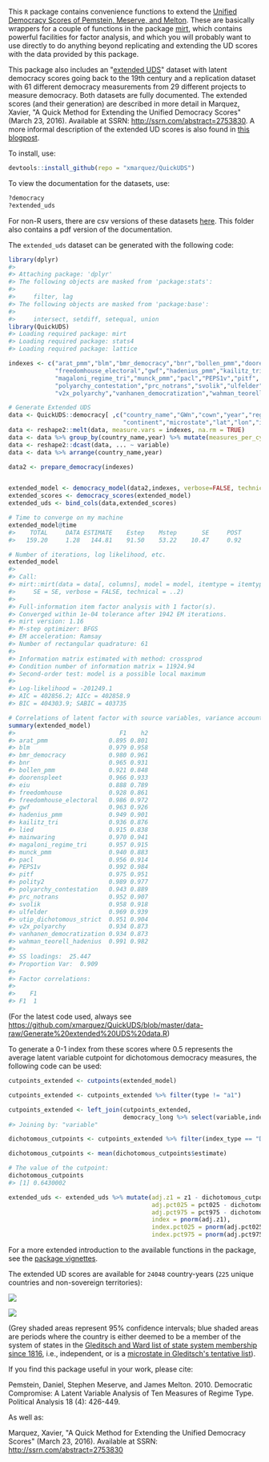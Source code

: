 <!-- README.md is generated from README.Rmd. Please edit that file -->
This `R` package contains convenience functions to extend the [Unified Democracy Scores of Pemstein, Meserve, and Melton](http://www.unified-democracy-scores.org/). These are basically wrappers for a couple of functions in the package [mirt](https://cran.r-project.org/web/packages/mirt/mirt.pdf), which contains powerful facilities for factor analysis, and which you will probably want to use directly to do anything beyond replicating and extending the UD scores with the data provided by this package.

This package also includes an "[extended UDS](https://github.com/xmarquez/QuickUDS/blob/master/csvs-and-pdfs/extended_uds.csv?raw=true)" dataset with latent democracy scores going back to the 19th century and a replication dataset with 61 different democracy measurements from 29 different projects to measure democracy. Both datasets are fully documented. The extended scores (and their generation) are described in more detail in Marquez, Xavier, "A Quick Method for Extending the Unified Democracy Scores" (March 23, 2016). Available at SSRN: <http://ssrn.com/abstract=2753830>. A more informal description of the extended UD scores is also found in [this blogpost](http://abandonedfootnotes.blogspot.co.nz/2016/03/artisanal-democracy-data-quick-and-easy.html).

To install, use:

``` r
devtools::install_github(repo = "xmarquez/QuickUDS")
```

To view the documentation for the datasets, use:

``` r
?democracy
?extended_uds
```

For non-R users, there are csv versions of these datasets [here](https://github.com/xmarquez/QuickUDS/tree/master/csvs-and-pdfs). This folder also contains a pdf version of the documentation.

The `extended_uds` dataset can be generated with the following code:

``` r
library(dplyr)
#> 
#> Attaching package: 'dplyr'
#> The following objects are masked from 'package:stats':
#> 
#>     filter, lag
#> The following objects are masked from 'package:base':
#> 
#>     intersect, setdiff, setequal, union
library(QuickUDS)
#> Loading required package: mirt
#> Loading required package: stats4
#> Loading required package: lattice

indexes <- c("arat_pmm","blm","bmr_democracy","bnr","bollen_pmm","doorenspleet","eiu","freedomhouse",
             "freedomhouse_electoral","gwf","hadenius_pmm","kailitz_tri","lied","mainwaring",
             "magaloni_regime_tri","munck_pmm","pacl","PEPS1v","pitf", "polity2",
             "polyarchy_contestation","prc_notrans","svolik","ulfelder","utip_dichotomous_strict",
             "v2x_polyarchy","vanhanen_democratization","wahman_teorell_hadenius")

# Generate Extended UDS
data <- QuickUDS::democracy[ ,c("country_name","GWn","cown","year","region",
                                "continent","microstate","lat","lon","in_system",indexes)]
data <- reshape2::melt(data, measure.vars = indexes, na.rm = TRUE)
data <- data %>% group_by(country_name,year) %>% mutate(measures_per_cy = n()) %>% ungroup()
data <- reshape2::dcast(data, ... ~ variable)
data <- data %>% arrange(country_name,year)

data2 <- prepare_democracy(indexes)


extended_model <- democracy_model(data2,indexes, verbose=FALSE, technical = list(NCYCLES = 2500))
extended_scores <- democracy_scores(extended_model)
extended_uds <- bind_cols(data,extended_scores)

# Time to converge on my machine
extended_model@time
#>    TOTAL     DATA ESTIMATE    Estep    Mstep       SE     POST 
#>   159.20     1.28   144.81    91.50    53.22    10.47     0.92

# Number of iterations, log likelihood, etc.
extended_model
#> 
#> Call:
#> mirt::mirt(data = data[, columns], model = model, itemtype = itemtype, 
#>     SE = SE, verbose = FALSE, technical = ..2)
#> 
#> Full-information item factor analysis with 1 factor(s).
#> Converged within 1e-04 tolerance after 1942 EM iterations.
#> mirt version: 1.16 
#> M-step optimizer: BFGS 
#> EM acceleration: Ramsay
#> Number of rectangular quadrature: 61
#> 
#> Information matrix estimated with method: crossprod
#> Condition number of information matrix = 11924.94
#> Second-order test: model is a possible local maximum
#> 
#> Log-likelihood = -201249.1
#> AIC = 402856.2; AICc = 402858.9
#> BIC = 404303.9; SABIC = 403735

# Correlations of latent factor with source variables, variance accounted for, etc.
summary(extended_model)
#>                             F1    h2
#> arat_pmm                 0.895 0.801
#> blm                      0.979 0.958
#> bmr_democracy            0.980 0.961
#> bnr                      0.965 0.931
#> bollen_pmm               0.921 0.848
#> doorenspleet             0.966 0.933
#> eiu                      0.888 0.789
#> freedomhouse             0.928 0.861
#> freedomhouse_electoral   0.986 0.972
#> gwf                      0.963 0.926
#> hadenius_pmm             0.949 0.901
#> kailitz_tri              0.936 0.876
#> lied                     0.915 0.838
#> mainwaring               0.970 0.941
#> magaloni_regime_tri      0.957 0.915
#> munck_pmm                0.940 0.883
#> pacl                     0.956 0.914
#> PEPS1v                   0.992 0.984
#> pitf                     0.975 0.951
#> polity2                  0.989 0.977
#> polyarchy_contestation   0.943 0.889
#> prc_notrans              0.952 0.907
#> svolik                   0.958 0.918
#> ulfelder                 0.969 0.939
#> utip_dichotomous_strict  0.951 0.904
#> v2x_polyarchy            0.934 0.873
#> vanhanen_democratization 0.934 0.873
#> wahman_teorell_hadenius  0.991 0.982
#> 
#> SS loadings:  25.447 
#> Proportion Var:  0.909 
#> 
#> Factor correlations: 
#> 
#>    F1
#> F1  1
```

(For the latest code used, always see <https://github.com/xmarquez/QuickUDS/blob/master/data-raw/Generate%20extended%20UDS%20data.R>)

To generate a 0-1 index from these scores where 0.5 represents the average latent variable cutpoint for dichotomous democracy measures, the following code can be used:

``` r
cutpoints_extended <- cutpoints(extended_model)

cutpoints_extended <- cutpoints_extended %>% filter(type != "a1")

cutpoints_extended <- left_join(cutpoints_extended,
                                democracy_long %>% select(variable,index_type) %>% distinct())
#> Joining by: "variable"

dichotomous_cutpoints <- cutpoints_extended %>% filter(index_type == "Dichotomous")

dichotomous_cutpoints <- mean(dichotomous_cutpoints$estimate)

# The value of the cutpoint:
dichotomous_cutpoints
#> [1] 0.6430002

extended_uds <- extended_uds %>% mutate(adj.z1 = z1 - dichotomous_cutpoints, 
                                        adj.pct025 = pct025 - dichotomous_cutpoints, 
                                        adj.pct975 = pct975 - dichotomous_cutpoints,
                                        index = pnorm(adj.z1),
                                        index.pct025 = pnorm(adj.pct025),
                                        index.pct975 = pnorm(adj.pct975))
```

For a more extended introduction to the available functions in the package, see the [package vignettes](https://github.com/xmarquez/QuickUDS/tree/master/vignettes).

The extended UD scores are available for `24048` country-years (`225` unique countries and non-sovereign territories):

![](README-unnamed-chunk-6-1.png)

![](README-unnamed-chunk-7-1.png)

(Grey shaded areas represent 95% confidence intervals; blue shaded areas are periods where the country is either deemed to be a member of the system of states in the [Gleditsch and Ward list of state system membership since 1816](http://privatewww.essex.ac.uk/~ksg/statelist.html), i.e., independent, or is a [microstate in Gleditsch's tentative list](http://privatewww.essex.ac.uk/~ksg/statelist.html)).

If you find this package useful in your work, please cite:

Pemstein, Daniel, Stephen Meserve, and James Melton. 2010. Democratic Compromise: A Latent Variable Analysis of Ten Measures of Regime Type. Political Analysis 18 (4): 426-449.

As well as:

Marquez, Xavier, "A Quick Method for Extending the Unified Democracy Scores" (March 23, 2016). Available at SSRN: <http://ssrn.com/abstract=2753830>
